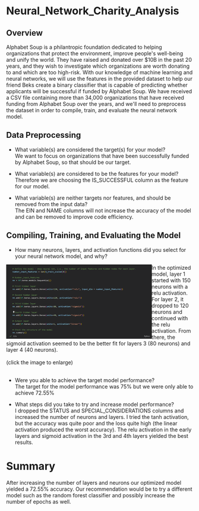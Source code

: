 # Neural_Network_Charity_Analysis

## Overview

Alphabet Soup is a philantropic foundation dedicated to helping organizations that protect the environment, improve people's well-being and unify the world. They have raised and donated over $10B in the past 20 years, and they wish to investigate which organizations are worth donating to and which are too high-risk. With our knowledge of machine learning and neural networks, we will use the features in the provided dataset to help our friend Beks create a binary classifier that is capable of predicting whether applicants will be successful if funded by Alphabet Soup. We have received a CSV file containing more than 34,000 organizations that have received funding from Alphabet Soup over the years, and we'll need to preprocess the dataset in order to compile, train, and evaluate the neural network model.

## Data Preprocessing

- What variable(s) are considered the target(s) for your model?<br>
We want to focus on organizations that have been successfully funded by Alphabet Soup, so that should be our target.

- What variable(s) are considered to be the features for your model?<br>
Therefore we are choosing the IS_SUCCESSFUL column as the feature for our model.

- What variable(s) are neither targets nor features, and should be removed from the input data?<br>
The EIN and NAME columns will not increase the accuracy of the model and can be removed to improve code efficiency.

## Compiling, Training, and Evaluating the Model

- How many neurons, layers, and activation functions did you select for your neural network model, and why?

<img align='left' src='Resources/Optimized_Model.png' height='200'>
In the optimized model, layer 1 started with 150 neurons with a relu activation. For layer 2, it dropped to 120 neurons and continued with the relu activation. From there, the sigmoid activation seemed to be the better fit for layers 3 (80 neurons) and layer 4 (40 neurons).
<br><br>
(click the image to enlarge)
<br clear="left"/>
<br>

- Were you able to achieve the target model performance?<br>
The target for the model performance was 75% but we were only able to achieve 72.55%

- What steps did you take to try and increase model performance?<br>
I dropped the STATUS and SPECIAL_CONSIDERATIONS columns and increased the number of neurons and layers. I tried the tanh activation, but the accuracy was quite poor and the loss quite high (the linear activation produced the worst accuracy). The relu activation in the early layers and sigmoid activation in the 3rd and 4th layers yielded the best results.

# Summary

After increasing the number of layers and neurons our optimized model yielded a 72.55% accuracy. Our recommendation would be to try a different model such as the random forest classifier and possibly increase the number of epochs as well.
